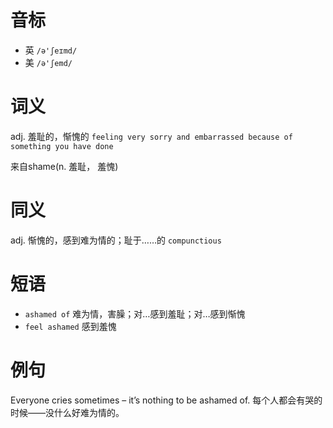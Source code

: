 # 音标

- 英 `/ə'ʃeɪmd/`
- 美 `/ə'ʃemd/`

# 词义

adj. 羞耻的，惭愧的
`feeling very sorry and embarrassed because of something you have done`



来自shame(n. 羞耻， 羞愧)

# 同义

adj. 惭愧的，感到难为情的；耻于……的
`compunctious`

# 短语

- `ashamed of` 难为情，害臊；对…感到羞耻；对…感到惭愧
- `feel ashamed` 感到羞愧

# 例句

Everyone cries sometimes – it’s nothing to be ashamed of.
每个人都会有哭的时候——没什么好难为情的。


